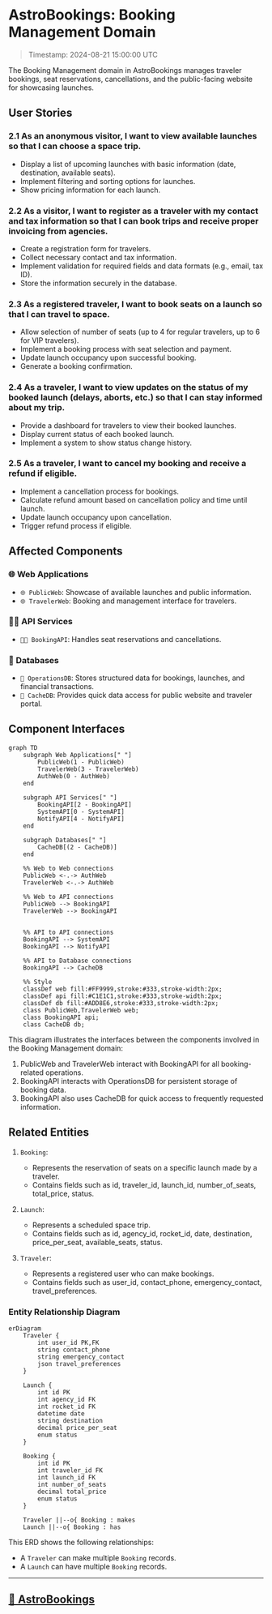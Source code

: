 # AstroBookings: Booking Management Domain

> Timestamp: 2024-08-21 15:00:00 UTC

The Booking Management domain in AstroBookings manages traveler bookings, seat reservations, cancellations, and the public-facing website for showcasing launches.

## User Stories

### 2.1 As an anonymous visitor, I want to view available launches so that I can choose a space trip.

- Display a list of upcoming launches with basic information (date, destination, available seats).
- Implement filtering and sorting options for launches.
- Show pricing information for each launch.

### 2.2 As a visitor, I want to register as a traveler with my contact and tax information so that I can book trips and receive proper invoicing from agencies.

- Create a registration form for travelers.
- Collect necessary contact and tax information.
- Implement validation for required fields and data formats (e.g., email, tax ID).
- Store the information securely in the database.

### 2.3 As a registered traveler, I want to book seats on a launch so that I can travel to space.

- Allow selection of number of seats (up to 4 for regular travelers, up to 6 for VIP travelers).
- Implement a booking process with seat selection and payment.
- Update launch occupancy upon successful booking.
- Generate a booking confirmation.

### 2.4 As a traveler, I want to view updates on the status of my booked launch (delays, aborts, etc.) so that I can stay informed about my trip.

- Provide a dashboard for travelers to view their booked launches.
- Display current status of each booked launch.
- Implement a system to show status change history.

### 2.5 As a traveler, I want to cancel my booking and receive a refund if eligible.

- Implement a cancellation process for bookings.
- Calculate refund amount based on cancellation policy and time until launch.
- Update launch occupancy upon cancellation.
- Trigger refund process if eligible.

## Affected Components

### 🌐 Web Applications

- `🌐 PublicWeb`: Showcase of available launches and public information.
- `🌐 TravelerWeb`: Booking and management interface for travelers.

### 🧑‍💼 API Services

- `🧑‍💼 BookingAPI`: Handles seat reservations and cancellations.

### 📇 Databases

- `📇 OperationsDB`: Stores structured data for bookings, launches, and financial transactions.
- `📇 CacheDB`: Provides quick data access for public website and traveler portal.

## Component Interfaces

```mermaid
graph TD
    subgraph Web Applications[" "]
        PublicWeb(1 - PublicWeb)
        TravelerWeb(3 - TravelerWeb)
        AuthWeb(0 - AuthWeb)
    end

    subgraph API Services[" "]
        BookingAPI[2 - BookingAPI]
        SystemAPI[0 - SystemAPI]
        NotifyAPI[4 - NotifyAPI]
    end

    subgraph Databases[" "]
        CacheDB[(2 - CacheDB)]
    end

    %% Web to Web connections
    PublicWeb <-.-> AuthWeb
    TravelerWeb <-.-> AuthWeb

    %% Web to API connections
    PublicWeb --> BookingAPI
    TravelerWeb --> BookingAPI


    %% API to API connections
    BookingAPI --> SystemAPI
    BookingAPI --> NotifyAPI

    %% API to Database connections
    BookingAPI --> CacheDB

    %% Style
    classDef web fill:#FF9999,stroke:#333,stroke-width:2px;
    classDef api fill:#C1E1C1,stroke:#333,stroke-width:2px;
    classDef db fill:#ADD8E6,stroke:#333,stroke-width:2px;
    class PublicWeb,TravelerWeb web;
    class BookingAPI api;
    class CacheDB db;
```

This diagram illustrates the interfaces between the components involved in the Booking Management domain:

1. PublicWeb and TravelerWeb interact with BookingAPI for all booking-related operations.
2. BookingAPI interacts with OperationsDB for persistent storage of booking data.
3. BookingAPI also uses CacheDB for quick access to frequently requested information.

## Related Entities

1. `Booking`:

   - Represents the reservation of seats on a specific launch made by a traveler.
   - Contains fields such as id, traveler_id, launch_id, number_of_seats, total_price, status.

2. `Launch`:

   - Represents a scheduled space trip.
   - Contains fields such as id, agency_id, rocket_id, date, destination, price_per_seat, available_seats, status.

3. `Traveler`:
   - Represents a registered user who can make bookings.
   - Contains fields such as user_id, contact_phone, emergency_contact, travel_preferences.

### Entity Relationship Diagram

```mermaid
erDiagram
    Traveler {
        int user_id PK,FK
        string contact_phone
        string emergency_contact
        json travel_preferences
    }

    Launch {
        int id PK
        int agency_id FK
        int rocket_id FK
        datetime date
        string destination
        decimal price_per_seat
        enum status
    }

    Booking {
        int id PK
        int traveler_id FK
        int launch_id FK
        int number_of_seats
        decimal total_price
        enum status
    }

    Traveler ||--o{ Booking : makes
    Launch ||--o{ Booking : has
```

This ERD shows the following relationships:

- A `Traveler` can make multiple `Booking` records.
- A `Launch` can have multiple `Booking` records.

---

## [🚀 AstroBookings](https://github.com/AstroBookings)
